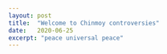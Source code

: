 ```yaml
---
layout: post
title:  "Welcome to Chinmoy controversies"
date:   2020-06-25
excerpt: "peace universal peace"
---
```

